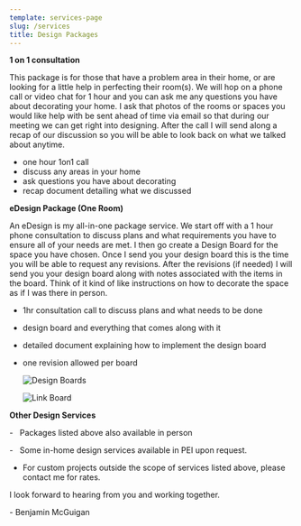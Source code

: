 ```yaml
---
template: services-page
slug: /services
title: Design Packages
---
```

**1 on 1 consultation**

This package is for those that have a problem area in their home, or are looking for a little help in perfecting their room(s). We will hop on a phone call or video chat for 1 hour and you can ask me any questions you have about decorating your home. I ask that photos of the rooms or spaces you would like help with be sent ahead of time via email so that during our meeting we can get right into designing. After the call I will send along a recap of our discussion so you will be able to look back on what we talked about anytime.

* one hour 1on1 call
* discuss any areas in your home 
* ask questions you have about decorating
* recap document detailing what we discussed

**eDesign Package (One Room)**

An eDesign is my all-in-one package service. We start off with a 1 hour phone consultation to discuss plans and what requirements you have to ensure all of your needs are met. I then go create a Design Board for the space you have chosen. Once I send you your design board this is the time you will be able to request any revisions. After the revisions (if needed) I will send you your design board along with notes associated with the items in the board. Think of it kind of like instructions on how to decorate the space as if I was there in person.

* 1hr consultation call to discuss plans and what needs to be done
* design board and everything that comes along with it
* detailed document explaining how to implement the design board
* one revision allowed per board

  ![](/assets/1.jpg "Design Boards")

  ![](/assets/2.jpg "Link Board")

**Other Design Services**

\-   Packages listed above also available in person

\-   Some in-home design services available in PEI upon request.

* For custom projects outside the scope of services listed above, please contact me for rates.

I look forward to hearing from you and working together.

\- Benjamin McGuigan